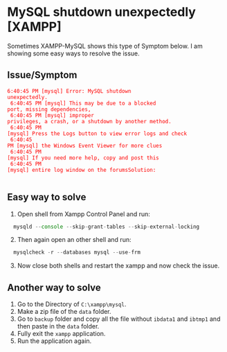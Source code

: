 # MySQL shutdown unexpectedly [XAMPP]
Sometimes XAMPP-MySQL shows this type of Symptom below. I am showing some easy ways to resolve the issue.

## Issue/Symptom
<code style="color: red">6:40:45 PM  [mysql]  Error: MySQL shutdown unexpectedly.<br />
  6:40:45 PM  [mysql]  This may be due to a blocked port, missing dependencies,<br />
  6:40:45 PM  [mysql]  improper privileges, a crash, or a shutdown by another method.<br />
  6:40:45 PM  [mysql]  Press the Logs button to view error logs and check<br />
  6:40:45 PM  [mysql]  the Windows Event Viewer for more clues<br />
  6:40:45 PM  [mysql]  If you need more help, copy and post this<br />
  6:40:45 PM  [mysql]  entire log window on the forumsSolution:<br />
</code>

## Easy way to solve
1. Open shell from Xampp Control Panel and run:
```jsx
  mysqld --console --skip-grant-tables --skip-external-locking
```
2. Then again open an other shell and run:
```jsx
  mysqlcheck -r --databases mysql --use-frm
```
3. Now close both shells and restart the xampp and now check the issue.

## Another way to solve
1. Go to the Directory of `C:\xampp\mysql`.
2. Make a zip file of the `data` folder.
3. Go to `backup` folder and copy all the file without `ibdata1` and `ibtmp1` and then paste in the `data` folder.
4. Fully exit the `xampp` application.
5. Run the application again.
